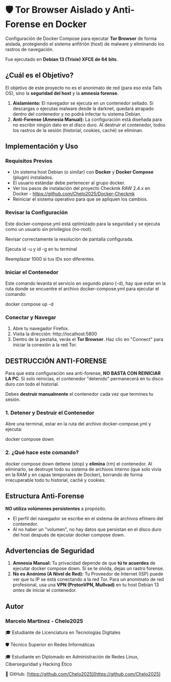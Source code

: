 # 🛡️ Tor Browser Aislado y Anti-Forense en Docker

Configuración de Docker Compose para ejecutar **Tor Browser** de forma aislada, protegiendo el sistema anfitrión (host) de malware y eliminando los rastros de navegación.

Fue ejecutado en **Debian 13 (Trixie) XFCE de 64 bits**.

## ¿Cuál es el Objetivo?

El objetivo de este proyecto no es el anonimato de red (para eso esta Tails OS), sino la **seguridad del host** y la **amnesia forense**.

1.  **Aislamiento:** El navegador se ejecuta en un contenedor sellado. Si descargas o ejecutas malware desde la darknet, quedará atrapado dentro del contenedor y no podrá infectar tu sistema Debian.
2.  **Anti-Forense (Amnesia Manual):** La configuración está diseñada para no escribir ningún dato en el disco duro. Al destruir el contenedor, todos los rastros de la sesión (historial, cookies, caché) se eliminan.

## Implementación y Uso

### Requisitos Previos

  * Un sistema host Debian (o similar) con **Docker** y **Docker Compose** (plugin) instalados.
  * El usuario estándar debe pertenecer al grupo docker.
  * Ver los pasos de instalación del proyecto Checkmk RAW 2.4.x en Docker - https://github.com/Chelo2025/Docker-Checkmk
  * Reiniciar el sistema operativo para que se apliquen los cambios.

### Revisar la Configuración

Este docker-compose.yml está optimizado para la seguridad y se ejecuta como un usuario sin privilegios (no-root).

Revisar correctamente la resolución de pantalla configurada.

Ejecuta id -u y id -g en tu terminal

Reemplazar 1000 si tus IDs son diferentes.

### Iniciar el Contenedor

Este comando levanta el servicio en segundo plano (-d), hay que estar en la ruta donde se encuentre el archivo docker-compose.yml para ejecutar el comando:

docker compose up -d

### Conectar y Navegar

1.  Abre tu navegador Firefox.
2.  Visita la dirección: http://localhost:5800
3.  Dentro de la pestaña, verás el **Tor Browser**. Haz clic en "Connect" para iniciar la conexión a la red Tor.

## DESTRUCCIÓN ANTI-FORENSE

Para que esta configuración sea anti-forense, **NO BASTA CON REINICIAR LA PC**. Si solo reinicias, el contenedor "detenido" permanecerá en tu disco duro con todo el historial.

Debes **destruir manualmente** el contenedor cada vez que termines tu sesión.

### 1. Detener y Destruir el Contenedor

Abre una terminal, estar en la ruta del archivo docker-compose.yml y ejecuta:

docker compose down

### 2. ¿Qué hace este comando?
docker compose down detiene (stop) y **elimina** (rm) el contenedor. Al eliminarlo, se destruye todo su sistema de archivos interno (que solo vivía en la RAM y en capas temporales de Docker), borrando de forma irrecuperable todo tu historial, caché y cookies.

## Estructura Anti-Forense

**NO utiliza volúmenes persistentes** a propósito.

  * El perfil del navegador se escribe en el sistema de archivos efímero del contenedor.
  * Al no haber un "volumen", no hay datos que persistan en el disco duro del host después de ejecutar docker compose down.

## Advertencias de Seguridad

1.  **Amnesia Manual:** Tu privacidad depende de que **tú te acuerdes** de ejecutar docker compose down. Si se te olvida, dejas un rastro forense.
2.  **No es Anónimo (A Nivel de Red):** Tu Proveedor de Internet (ISP) puede ver que tu IP se está conectando a la red Tor. Para un anonimato de red profesional, usa una **VPN (ProtonVPN, Mullvad)** en tu host Debian 13 *antes* de iniciar el contenedor.

## Autor

### Marcelo Martinez - Chelo2025

🎓 Estudiante de Licenciatura en Tecnologías Digitales

🛡️ Técnico Superior en Redes Informáticas

🎓 Estudiante en Diplomado en Administración de Redes Linux, Ciberseguridad y Hacking Ético

🔗 GitHub: [https://github.com/Chelo2025](https://github.com/Chelo2025)
